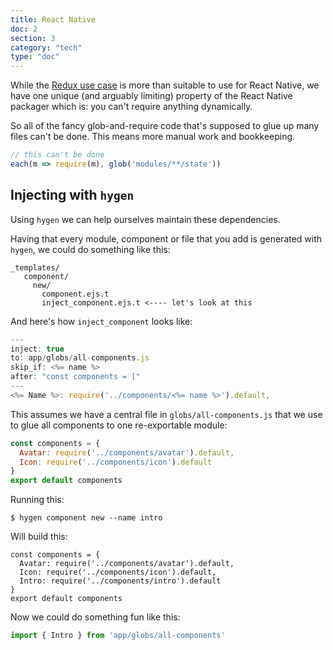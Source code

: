 ```yaml
---
title: React Native
doc: 2
section: 3
category: "tech"
type: "doc"
---
```


While the [Redux use case](/redux) is more than suitable to use for React Native, we have one unique (and arguably limiting) property of the React Native packager which is: you can't require anything dynamically.

So all of the fancy glob-and-require code that's supposed to glue up many files can't be done. This means more manual work and bookkeeping.

```javascript
// this can't be done
each(m => require(m), glob('modules/**/state'))
```

## Injecting with `hygen`

Using `hygen` we can help ourselves maintain these dependencies.

Having that every module, component or file that you add is generated with `hygen`, we could do something like this:

```bash{5}
_templates/
   component/
     new/
       component.ejs.t
       inject_component.ejs.t <---- let's look at this
```

And here's how `inject_component` looks like:

```javascript
---
inject: true
to: app/globs/all-components.js
skip_if: <%= name %>
after: "const components = ["
---
<%= Name %>: require('../components/<%= name %>').default,
```

This assumes we have a central file in `globs/all-components.js` that we use to glue all components to one re-exportable module:

```javascript
const components = {
  Avatar: require('../components/avatar').default,
  Icon: require('../components/icon').default
}
export default components
```

Running this:

```
$ hygen component new --name intro
```

Will build this:

```javascript{4}
const components = {
  Avatar: require('../components/avatar').default,
  Icon: require('../components/icon').default,
  Intro: require('../components/intro').default
}
export default components
```

Now we could do something fun like this:

```javascript
import { Intro } from 'app/globs/all-components'
```
